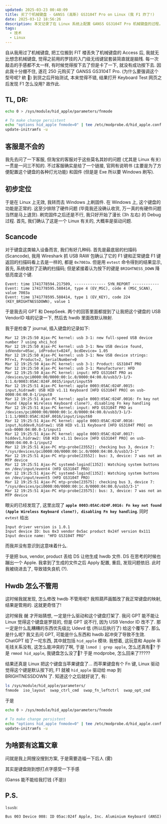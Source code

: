 ```yaml
---
updated: 2025-03-23 00:48:09
title: 买了个机械键盘 - GANSS (高斯) GS3104T Pro on Linux (我 F1 炸了!)
date: 2025-03-12 18:56:26
description: 本文记录了在 Linux 系统上配置 GANSS GS3104T Pro 机械键盘的过程，分析了 F1 键失效的原因，并提供了解决方案及相关调试经验。
tags:
  - 技术
  - Linux
---
```




自从我用过了机械键盘, 把工位搬到 FIT 楼丢失了机械键盘的 Access 后, 我就无比想念机械键盘, 觉得之前用的罗技的入门级无线键鼠套装简直就是脑残. 每一次敲击的手感都不太一样, 有时候觉得按下去了但是卡了一下, 就没有成功按下去. 因此我十分绷不住, 遂花 250 元购买了 GANSS GS3104T Pro. (为什么要强调这个型号呢? 欸 🤪) 到货之后开始测试, 本来觉得不错, 结果打开 Keyboard Test 网页之后发现 F1 怎么没用? 故作此.



<!-- more -->



## TL, DR:

```sh
echo 0 > /sys/module/hid_apple/parameters/fnmode

# To make change persistent
echo "options hid_apple fnmode=0" | tee /etc/modprobe.d/hid_apple.conf
update-initramfs -u
```



## 客服是不会的

我先去问了一下客服, 但淘宝的客服对于这些莫名其妙的问题 (尤其是 Linux 有关) 一贯是一问三不知的. 不过客服确实是给了一个链接, 官网有说明书 (主要是为了方便配置这个键盘的各种灯光功能) 和固件 (但是是 Exe 所以要 Windows 刷写).



## 初步定位

于是在 Linux 上无效, 我转而去 Windows 上刷固件. 在 Windows 上, 这个键盘的功能是正常的. 这至少排除了硬件问题 (毕竟我还没确认收货, 万一真的有硬件问题当然是马上退货). 刷完固件之后还是不行, 我只好开始了漫长 (3h 左右) 的 Debug 过程. 首先, 我们确认了这是一个 Linux 有关的, 大概率是驱动问题.



## Scancode

对于键盘这类输入设备而言, 我们有好几种码. 首先是最底层的扫描码 (Scancode), 我用 Wireshark 抓 USB RAW 包确认了它的 F1 键和正常键盘 F1 键返回的扫描码看上去是一样的, 都是 `0x7003a`. 但是用 `evtest` 命令得到的结果显示, 首先, 系统收到了正确的扫描码; 但是紧接着认为按下的键是 `BRIGHTNESS_DOWN` 降低亮度这个键.

```text
Event: time 1741778594.217509, -------------- SYN_REPORT ------------           
Event: time 1741778595.588414, type 4 (EV_MSC), code 4 (MSC_SCAN), value 7003a 
Event: time 1741778595.588414, type 1 (EV_KEY), code 224 (KEY_BRIGHTNESSDOWN), value 1
```

于是我去问 GPT 和 DeepSeek. 两个的回答里面都提到了让我把这个键盘的 USB VendorID 啥的记录一下, 然后去 hwdb 里面改默认映射.

我于是检查了 journal, 插入键盘的记录如下:

```journal
Mar 12 19:25:50 Ajax-PC kernel: usb 3-1: new full-speed USB device number 7 using xhci_hcd
Mar 12 19:25:50 Ajax-PC kernel: usb 3-1: New USB device found, idVendor=05ac, idProduct=024f, bcdDevice= 1.05
Mar 12 19:25:50 Ajax-PC kernel: usb 3-1: New USB device strings: Mfr=1, Product=2, SerialNumber=0
Mar 12 19:25:50 Ajax-PC kernel: usb 3-1: Product: GS3104T PRO
Mar 12 19:25:50 Ajax-PC kernel: usb 3-1: Manufacturer: HFD
Mar 12 19:25:50 Ajax-PC kernel: input: HFD GS3104T PRO as /devices/pci0000:00/0000:00:1c.0/0000:04:00.0/usb3/3-1/3-1:1.0/0003:05AC:024F.0015/input/input59
Mar 12 19:25:51 Ajax-PC kernel: apple 0003:05AC:024F.0015: input,hidraw0: USB HID v1.11 Keyboard [HFD GS3104T PRO] on usb-0000:04:00.0-1/input0
Mar 12 19:25:51 Ajax-PC kernel: apple 0003:05AC:024F.0016: Fn key not found (Apple Wireless Keyboard clone?), disabling Fn key handling
Mar 12 19:25:51 Ajax-PC kernel: input: HFD GS3104T PRO as /devices/pci0000:00/0000:00:1c.0/0000:04:00.0/usb3/3-1/3-1:1.1/0003:05AC:024F.0016/input/input60
Mar 12 19:25:51 Ajax-PC kernel: apple 0003:05AC:024F.0016: input,hiddev0,hidraw1: USB HID v1.11 Keyboard [HFD GS3104T PRO] on usb-0000:04:00.0-1/input1
Mar 12 19:25:51 Ajax-PC kernel: apple 0003:05AC:024F.0017: hiddev1,hidraw2: USB HID v1.11 Device [HFD GS3104T PRO] on usb-0000:04:00.0-1/input2
Mar 12 19:25:51 Ajax-PC mtp-probe[23552]: checking bus 3, device 7: "/sys/devices/pci0000:00/0000:00:1c.0/0000:04:00.0/usb3/3-1"
Mar 12 19:25:51 Ajax-PC mtp-probe[23552]: bus: 3, device: 7 was not an MTP device
Mar 12 19:25:51 Ajax-PC systemd-logind[1352]: Watching system buttons on /dev/input/event4 (HFD GS3104T PRO)
Mar 12 19:25:51 Ajax-PC systemd-logind[1352]: Watching system buttons on /dev/input/event5 (HFD GS3104T PRO)
Mar 12 19:25:51 Ajax-PC mtp-probe[23575]: checking bus 3, device 7: "/sys/devices/pci0000:00/0000:00:1c.0/0000:04:00.0/usb3/3-1"
Mar 12 19:25:51 Ajax-PC mtp-probe[23575]: bus: 3, device: 7 was not an MTP device

```

眼尖的已经发现了, 这里出现了 **`apple 0003:05AC:024F.0016: Fn key not found (Apple Wireless Keyboard clone?), disabling Fn key handling`**. 同时 `evtest` 给出

```text
Input driver version is 1.0.1
Input device ID: bus 0x3 vendor 0x5ac product 0x24f version 0x111
Input device name: "HFD GS3104T PRO"
```

而我并没有意识到这意味着什么.

于是把 bus, vendor, product 丢给 DS 让他生成 hwdb 文件. DS 在思考的时候也蹦出一个 Apple. 我拿到了生成的文件之后 Apply 配置, 重启, 发现问题依旧. 此时我被绕进去了, 导致错失良机 (?).



## Hwdb 怎么不管用

这时候我就发现, 怎么修改 hwdb 不管用呢? 我照葫芦画瓢改了我正常键盘的映射, 结果是管用的. 这就更奇怪了!

这时候我 ~~就~~ 才开始猜想, 一定是什么驱动和这个键盘打架了. 我问 GPT 能不能让 Linux 觉得这个键盘是罗技的, 但是 GPT 说不行, 因为 USB Vendor ID 改不了. 那一定是什么乱糟糟的东西优先级比 Udevd 低 (所以后执行了) 给这个覆写了. 那么是什么呢? 我又去问 GPT, 可能是什么东西和 hwdb 起冲突了导致不生效. ChatGPT 给了一坨东西, 其中就包括 `hid_apple` 模块. 我想着, 这玩意和 Apple 半毛钱关系没有, 这怎么能冲突的了啊, 于是 `lsmod | grep apple`, 怎么还真有🤨? 于是 `rmmod hid_apple`, 我键盘怎么没了🧐? 于是 modprobe, 怎么回来了?????

结果还真是 Linux 把这个键盘当苹果键盘了... 而苹果键盘有个 Fn 键, Linux 驱动觉得这个键是默认按下的, F1 就被 `hid_apple` 驱动给 map 到 BRIGHTNESSDOWN 了. 知道这个之后就好说了, 有:

```sh
ls /sys/module/hid_apple/parameters/
fnmode  iso_layout  swap_ctrl_cmd  swap_fn_leftctrl  swap_opt_cmd
```

于是

```sh
echo 0 > /sys/module/hid_apple/parameters/fnmode

# To make change persistent
echo "options hid_apple fnmode=0" | tee /etc/modprobe.d/hid_apple.conf
update-initramfs -u
```



## 为啥要有这篇文章

问就是我上网搜没搜到方案, 于是需要造福一下后人 (雾)

其实是键盘刚到想打点字感受一下手感

(Ganss 能不能给我打钱 (不是))



## P.S.

`lsusb`:

```text
Bus 003 Device 008: ID 05ac:024f Apple, Inc. Aluminium Keyboard (ANSI)
```

